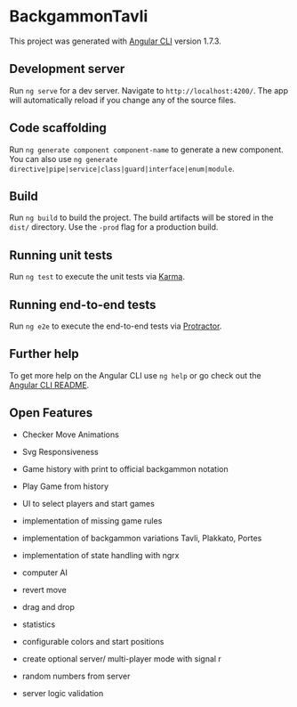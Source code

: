 # BackgammonTavli

This project was generated with [Angular CLI](https://github.com/angular/angular-cli) version 1.7.3.

## Development server

Run `ng serve` for a dev server. Navigate to `http://localhost:4200/`. The app will automatically reload if you change any of the source files.

## Code scaffolding

Run `ng generate component component-name` to generate a new component. You can also use `ng generate directive|pipe|service|class|guard|interface|enum|module`.

## Build

Run `ng build` to build the project. The build artifacts will be stored in the `dist/` directory. Use the `-prod` flag for a production build.

## Running unit tests

Run `ng test` to execute the unit tests via [Karma](https://karma-runner.github.io).

## Running end-to-end tests

Run `ng e2e` to execute the end-to-end tests via [Protractor](http://www.protractortest.org/).

## Further help

To get more help on the Angular CLI use `ng help` or go check out the [Angular CLI README](https://github.com/angular/angular-cli/blob/master/README.md).

## Open Features

- Checker Move Animations
- Svg Responsiveness 
- Game history with print to official backgammon notation 
- Play Game from history 
- UI to select players and start games 
- implementation of missing game rules
- implementation of backgammon variations Tavli, Plakkato, Portes
- implementation of state handling with ngrx
- computer AI
- revert move 
- drag and drop 
- statistics
- configurable colors and start positions 


- create optional server/ multi-player mode with signal r
- random numbers from server
- server logic validation 
